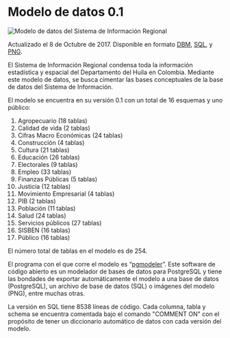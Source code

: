 # Modelo de datos 0.1

![Modelo de datos del Sistema de Información Regional](/img/SIR_HUILA.png)

Actualizado el 8 de Octubre de 2017. Disponible en formato [DBM](/E-R_SIR.dbm), [SQL](/SIR_HUILA.sql), y [PNG](/img/SIR_HUILA.png).

El Sistema de Información Regional condensa toda la información estadística y espacial del Departamento del Huila en Colombia. Mediante este modelo de datos, se busca cimentar las bases conceptuales de la base de datos del Sistema de Información. 

El modelo se encuentra en su versión 0.1 con un total de 16 esquemas y uno público:

1. Agropecuario (18 tablas)
2. Calidad de vida (2 tablas)
3. Cifras Macro Económicas (24 tablas)
4. Construcción (4 tablas)
5. Cultura (21 tablas)
6. Educación (26 tablas)
7. Electorales (9 tablas)
8. Empleo (33 tablas)
9. Finanzas Públicas (5 tablas)
10. Justicia (12 tablas)
11. Movimiento Empresarial (4 tablas)
12. PIB (2 tablas)
13. Población (11 tablas)
14. Salud (24 tablas)
15. Servicios públicos (27 tablas)
16. SISBEN (16 tablas)
17. Público (16 tablas)

El número total de tablas en el modelo es de 254.

El programa con el que corre el modelo es “[pgmodeler](https://pgmodeler.com.br/)”. Este software de código abierto es un modelador de bases de datos para PostgreSQL y tiene las bondades de exportar automáticamente el modelo a una base de datos (PostgreSQL), un archivo de base de datos (SQL) o imágenes del modelo (PNG), entre muchas otras. 

La versión en SQL tiene 8538 líneas de código. Cada columna, tabla y schema se encuentra comentada bajo el comando "COMMENT ON" con el propósito de tener un diccionario automático de datos con cada versión del modelo.